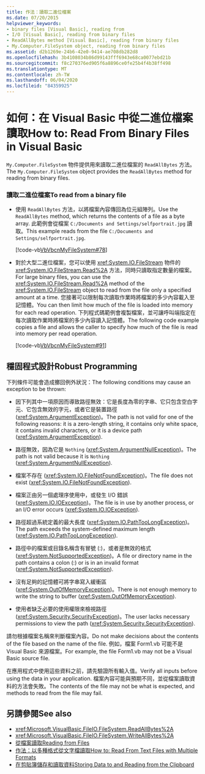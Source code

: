 ```yaml
---
title: 作法：讀取二進位檔案
ms.date: 07/20/2015
helpviewer_keywords:
- binary files [Visual Basic], reading from
- I/O [Visual Basic], reading from binary files
- ReadAllBytes method [Visual Basic], reading from binary files
- My.Computer.FileSystem object, reading from binary files
ms.assetid: d2b1269e-24b6-42e0-9414-ae708db282d8
ms.openlocfilehash: 3b4108034b86d99143fff6943e68ca0077ebd21b
ms.sourcegitcommit: f8c270376ed905f6a8896ce0fe25b4f4b38ff498
ms.translationtype: MT
ms.contentlocale: zh-TW
ms.lasthandoff: 06/04/2020
ms.locfileid: "84359925"
---
```

# <a name="how-to-read-from-binary-files-in-visual-basic"></a><span data-ttu-id="4849e-102">如何：在 Visual Basic 中從二進位檔案讀取</span><span class="sxs-lookup"><span data-stu-id="4849e-102">How to: Read From Binary Files in Visual Basic</span></span>

<span data-ttu-id="4849e-103">`My.Computer.FileSystem` 物件提供用來讀取二進位檔案的 `ReadAllBytes` 方法。</span><span class="sxs-lookup"><span data-stu-id="4849e-103">The `My.Computer.FileSystem` object provides the `ReadAllBytes` method for reading from binary files.</span></span>  
  
### <a name="to-read-from-a-binary-file"></a><span data-ttu-id="4849e-104">讀取二進位檔案</span><span class="sxs-lookup"><span data-stu-id="4849e-104">To read from a binary file</span></span>  
  
- <span data-ttu-id="4849e-105">使用 `ReadAllBytes` 方法，以將檔案內容傳回為位元組陣列。</span><span class="sxs-lookup"><span data-stu-id="4849e-105">Use the `ReadAllBytes` method, which returns the contents of a file as a byte array.</span></span> <span data-ttu-id="4849e-106">此範例會從檔案 `C:/Documents and Settings/selfportrait.jpg` 讀取。</span><span class="sxs-lookup"><span data-stu-id="4849e-106">This example reads from the file `C:/Documents and Settings/selfportrait.jpg`.</span></span>  
  
     [!code-vb[VbVbcnMyFileSystem#78](~/samples/snippets/visualbasic/VS_Snippets_VBCSharp/VbVbcnMyFileSystem/VB/Class1.vb#78)]  
  
- <span data-ttu-id="4849e-107">對於大型二進位檔案，您可以使用 <xref:System.IO.FileStream> 物件的 <xref:System.IO.FileStream.Read%2A> 方法，同時只讀取指定數量的檔案。</span><span class="sxs-lookup"><span data-stu-id="4849e-107">For large binary files, you can use the <xref:System.IO.FileStream.Read%2A> method of the <xref:System.IO.FileStream> object to read from the file only a specified amount at a time.</span></span> <span data-ttu-id="4849e-108">您接著可以限制每次讀取作業時將檔案的多少內容載入至記憶體。</span><span class="sxs-lookup"><span data-stu-id="4849e-108">You can then limit how much of the file is loaded into memory for each read operation.</span></span> <span data-ttu-id="4849e-109">下列程式碼範例會複製檔案，並可讓呼叫端指定在每次讀取作業時將檔案的多少內容讀入記憶體。</span><span class="sxs-lookup"><span data-stu-id="4849e-109">The following code example copies a file and allows the caller to specify how much of the file is read into memory per read operation.</span></span>  
  
     [!code-vb[VbVbcnMyFileSystem#91](~/samples/snippets/visualbasic/VS_Snippets_VBCSharp/VbVbcnMyFileSystem/VB/Class1.vb#91)]  
  
## <a name="robust-programming"></a><span data-ttu-id="4849e-110">穩固程式設計</span><span class="sxs-lookup"><span data-stu-id="4849e-110">Robust Programming</span></span>  

 <span data-ttu-id="4849e-111">下列條件可能會造成擲回例外狀況：</span><span class="sxs-lookup"><span data-stu-id="4849e-111">The following conditions may cause an exception to be thrown:</span></span>  
  
- <span data-ttu-id="4849e-112">因下列其中一項原因而導致路徑無效：它是長度為零的字串、它只包含空白字元、它包含無效的字元，或者它是裝置路徑 (<xref:System.ArgumentException>)。</span><span class="sxs-lookup"><span data-stu-id="4849e-112">The path is not valid for one of the following reasons: it is a zero-length string, it contains only white space, it contains invalid characters, or it is a device path (<xref:System.ArgumentException>).</span></span>  
  
- <span data-ttu-id="4849e-113">路徑無效，因為它是 `Nothing` (<xref:System.ArgumentNullException>)。</span><span class="sxs-lookup"><span data-stu-id="4849e-113">The path is not valid because it is `Nothing` (<xref:System.ArgumentNullException>).</span></span>  
  
- <span data-ttu-id="4849e-114">檔案不存在 (<xref:System.IO.FileNotFoundException>)。</span><span class="sxs-lookup"><span data-stu-id="4849e-114">The file does not exist (<xref:System.IO.FileNotFoundException>).</span></span>  
  
- <span data-ttu-id="4849e-115">檔案正由另一個處理序使用中，或發生 I/O 錯誤 (<xref:System.IO.IOException>)。</span><span class="sxs-lookup"><span data-stu-id="4849e-115">The file is in use by another process, or an I/O error occurs (<xref:System.IO.IOException>).</span></span>  
  
- <span data-ttu-id="4849e-116">路徑超過系統定義的最大長度 (<xref:System.IO.PathTooLongException>)。</span><span class="sxs-lookup"><span data-stu-id="4849e-116">The path exceeds the system-defined maximum length (<xref:System.IO.PathTooLongException>).</span></span>  
  
- <span data-ttu-id="4849e-117">路徑中的檔案或目錄名稱含有冒號 (:)，或者是無效的格式 (<xref:System.NotSupportedException>)。</span><span class="sxs-lookup"><span data-stu-id="4849e-117">A file or directory name in the path contains a colon (:) or is in an invalid format (<xref:System.NotSupportedException>).</span></span>  
  
- <span data-ttu-id="4849e-118">沒有足夠的記憶體可將字串寫入緩衝區 (<xref:System.OutOfMemoryException>)。</span><span class="sxs-lookup"><span data-stu-id="4849e-118">There is not enough memory to write the string to buffer (<xref:System.OutOfMemoryException>).</span></span>  
  
- <span data-ttu-id="4849e-119">使用者缺乏必要的使用權限來檢視路徑 (<xref:System.Security.SecurityException>)。</span><span class="sxs-lookup"><span data-stu-id="4849e-119">The user lacks necessary permissions to view the path (<xref:System.Security.SecurityException>).</span></span>  
  
 <span data-ttu-id="4849e-120">請勿根據檔案名稱來判斷檔案內容。</span><span class="sxs-lookup"><span data-stu-id="4849e-120">Do not make decisions about the contents of the file based on the name of the file.</span></span> <span data-ttu-id="4849e-121">例如，檔案 Form1.vb 可能不是 Visual Basic 來源檔案。</span><span class="sxs-lookup"><span data-stu-id="4849e-121">For example, the file Form1.vb may not be a Visual Basic source file.</span></span>  
  
 <span data-ttu-id="4849e-122">在應用程式中使用這些資料之前，請先驗證所有輸入值。</span><span class="sxs-lookup"><span data-stu-id="4849e-122">Verify all inputs before using the data in your application.</span></span> <span data-ttu-id="4849e-123">檔案內容可能與預期不同，並從檔案讀取資料的方法會失敗。</span><span class="sxs-lookup"><span data-stu-id="4849e-123">The contents of the file may not be what is expected, and methods to read from the file may fail.</span></span>  
  
## <a name="see-also"></a><span data-ttu-id="4849e-124">另請參閱</span><span class="sxs-lookup"><span data-stu-id="4849e-124">See also</span></span>

- <xref:Microsoft.VisualBasic.FileIO.FileSystem.ReadAllBytes%2A>
- <xref:Microsoft.VisualBasic.FileIO.FileSystem.WriteAllBytes%2A>
- [<span data-ttu-id="4849e-125">從檔案讀取</span><span class="sxs-lookup"><span data-stu-id="4849e-125">Reading from Files</span></span>](reading-from-files.md)
- [<span data-ttu-id="4849e-126">作法：以多種格式從文字檔讀取</span><span class="sxs-lookup"><span data-stu-id="4849e-126">How to: Read From Text Files with Multiple Formats</span></span>](how-to-read-from-text-files-with-multiple-formats.md)
- [<span data-ttu-id="4849e-127">在剪貼簿儲存和讀取資料</span><span class="sxs-lookup"><span data-stu-id="4849e-127">Storing Data to and Reading from the Clipboard</span></span>](../computer-resources/storing-data-to-and-reading-from-the-clipboard.md)
